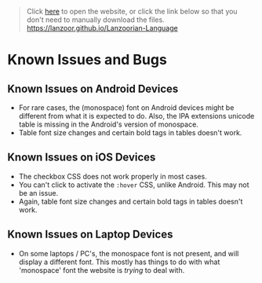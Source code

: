 > Click <a href="https://lanzoor.github.io/Lanzoorian-Language" target="_blank">here</a> to open the website, or click the link below so that you don't need to manually download the files.
> <a href="https://lanzoor.github.io/Lanzoorian-Language" target="_blank"><https://lanzoor.github.io/Lanzoorian-Language></a>

# Known Issues and Bugs

## Known Issues on Android Devices

- For rare cases, the (monospace) font on Android devices might be different from what it is expected to do. Also, the IPA extensions unicode table is missing in the Android's version of monospace.
- Table font size changes and certain bold tags in tables doesn't work.

## Known Issues on iOS Devices

- The checkbox CSS does not work properly in most cases.
- You can't click to activate the `:hover` CSS, unlike Android. This may not be an issue.
- Again, table font size changes and certain bold tags in tables doesn't work.

## Known Issues on Laptop Devices

- On some laptops / PC's, the monospace font is not present, and will display a different font. This mostly has things to do with what 'monospace' font the website is *trying* to deal with.
